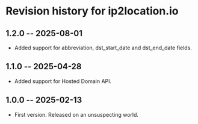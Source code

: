 # Revision history for ip2location.io

## 1.2.0  -- 2025-08-01

* Added support for abbreviation, dst_start_date and dst_end_date fields.

## 1.1.0  -- 2025-04-28

* Added support for Hosted Domain API.

## 1.0.0  -- 2025-02-13

* First version. Released on an unsuspecting world.

